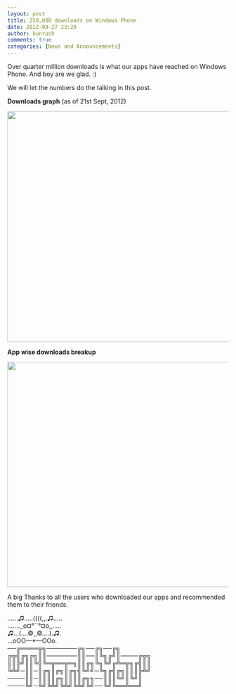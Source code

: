 ```yaml
---
layout: post
title: 250,000 downloads on Windows Phone
date: 2012-09-27 23:20
author: kunruch
comments: true
categories: [News and Announcements]
---
```

Over quarter million downloads is what our apps have reached on Windows Phone. And boy are we glad. :)

We will let the numbers do the talking in this post.

<strong>Downloads graph</strong> (as of 21st Sept, 2012)

<a href="http://kunruchcreations.com/wp-content/uploads/2012/09/250KDownloads.png"><img class="alignnone size-full wp-image-1063" title="250KDownloads" src="http://kunruchcreations.com/wp-content/uploads/2012/09/250KDownloads.png" alt="" width="730" height="525" /></a>

<strong>App wise downloads breakup</strong>

<a href="http://kunruchcreations.com/wp-content/uploads/2012/09/Downloads-Breakup.png"><img class="alignnone size-full wp-image-1065" title="Downloads Breakup" src="http://kunruchcreations.com/wp-content/uploads/2012/09/Downloads-Breakup.png" alt="" width="728" height="512" /></a>

A big Thanks to all the users who downloaded our apps and recommended them to their friends.

<p>
......♫.....((((,,.♫.....<br/>
.......¸,o¤°``°¤o,¸.....<br/>
♫...(....©¸¸©....).♫.<br/>
...oOO—*—OOo.<br/>
──╔════╦╗───────╔╗──╔╗──╔╗<br/>
╔╦╣╔╗╔╗║║───────║║──║╚╗╔╝║────╔╦╗<br/>
║║╠╝║║╚╣╚═╦══╦═╗║║╔╗╚╗╚╝╔╩═╦╗╔╣║║<br/>
╚╩╝─║║─║╔╗║╔╗║╔╗╣╚╝╝─╚╗╔╣╔╗║║║╠╩╝<br/>
────║║─║║║║╔╗║║║║╔╗╗──║║║╚╝║╚╝║<br/>
────╚╝─╚╝╚╩╝╚╩╝╚╩╝╚╝──╚╝╚══╩══╝
</p>
